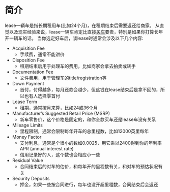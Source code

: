 # 简介
lease一辆车是指长期租用车(比如24个月)，在租期结束后需要返还给商家。
从直觉以及现实经验来说，lease一辆车肯定比直接[买车](buy.md)要贵，特别是如果你打算长年开一辆车的话。
当你选定好车后，谈lease时通常会涉及以下几个内容:  
- Acquisition Fee
   - 手续费，通常不能讲价
- Disposition Fee
   - 租期结束后用于处理车的费用，比如商家会拿去拍卖或转手
- Documentation Fee
   - 文件费用，用于管理车的title/registration等
- Down Payment
   - 首付，付得越多，每月还款会越少，但这钱在lease结束后是拿不回的，所以也有人选择零首付
- Lease Term
   - 租期，通常按月来算，比如24或36个月
- Manufacturer’s Suggested Retail Price (MSRP)
   - 新车零售价，这个价格是固定的，和你全款买车还是lease车没有关系
- Mileage Limits 
   - 里程限制，通常会限制每年开车的总里程数，比如12000英里每年
- Money Factor
   - 支付利息，通常是个很小的数如0.0025，用它乘以2400得到你的年利率APR (annual interest rate)
   - 信用记录好的人，这个数也会相应小一些
- Residual Value
   - 合同结束后的对车的估价，和每年开的里程数有关，和对车的预估状况有关
- Security Deposits
   - 押金，如果一些按合同进行，每年也没开超里程数，合同结束后会返还

